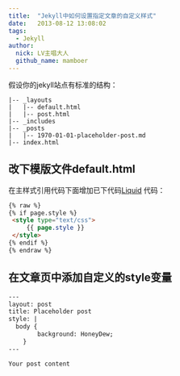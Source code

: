 ```yaml
---
title:  "Jekyll中如何设置指定文章的自定义样式"
date:   2013-08-12 13:08:02
tags:
  - Jekyll
author:
  nick: LV主唱大人
  github_name: mamboer
---
```


假设你的jekyll站点有标准的结构：

    |-- _layouts
    |   |-- default.html
    |   |-- post.html
    |-- _includes
    |-- _posts
    |   |-- 1970-01-01-placeholder-post.md
    |-- index.html


## 改下模版文件default.html

在主样式引用代码下面增加已下代码[Liquid](https://github.com/shopify/liquid/wiki/liquid-for-designers) 代码：

``` html
{% raw %}
{% if page.style %}
 <style type="text/css">
     {{ page.style }}
 </style>
{% endif %}
{% endraw %}
```

## 在文章页中添加自定义的style变量

``` html
---
layout: post
title: Placeholder post
style: |
  body {
		background: HoneyDew;
	}
---

Your post content
```
